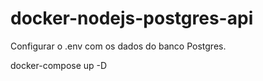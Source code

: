 # docker-nodejs-postgres-api

Configurar o .env com os dados do banco Postgres.

docker-compose up -D
